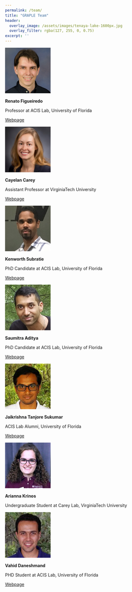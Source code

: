 ```yaml
---
permalink: /team/
title: "GRAPLE Team"
header:
  overlay_image: /assets/images/tenaya-lake-1600px.jpg
  overlay_filter: rgba(127, 255, 0, 0.75)
excerpt: ''
---
```

![Renato Figueiredo](/assets/images/renato.jpg)

**Renato Figueiredo**

Professor at ACIS Lab, University of Florida

[Webpage](https://www.acis.ufl.edu/people/renatof)

![Cayelan Carey](/assets/images/cayelan.jpg)

**Cayelan Carey**

Assistant Professor at VirginiaTech University

[Webpage](http://www.carey.biol.vt.edu/)

![Kenworth Subratie](/assets/images/ken.jpg)

**Kenworth Subratie**

PhD Candidate at ACIS Lab, University of Florida

[Webpage](https://www.acis.ufl.edu/people/kcratie)

![Saumitra Aditya](/assets/images/saumitra.jpg)

**Saumitra Aditya**

PhD Candidate at ACIS Lab, University of Florida

[Webpage](https://www.acis.ufl.edu/people/saumitraaditya)

![Jaikrishna Tanjore Sukumar](/assets/images/jaikrishna.jpg)

**Jaikrishna Tanjore Sukumar**

ACIS Lab Alumni, University of Florida

[Webpage](https://www.acis.ufl.edu/people/jaikrishna)

![Arianna Krinos](/assets/images/arianna.jpg)

**Arianna Krinos**

Undergraduate Student at Carey Lab, VirginiaTech University

![Vahid Daneshmand](/assets/images/vahid.jpg)

**Vahid Daneshmand**

PHD Student at ACIS Lab, University of Florida

[Webpage](https://www.acis.ufl.edu/people/vdaneshmand)
